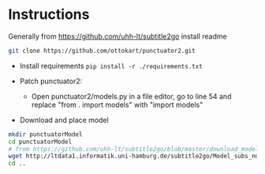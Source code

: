 # Instructions

Generally from https://github.com/uhh-lt/subtitle2go install readme

```bash
git clone https://github.com/ottokart/punctuator2.git
```

- Install requirements `pip install -r ./requirements.txt`
- Patch punctuator2:
  - Open punctuator2/models.py in a file editor, go to line 54 and replace "from . import models" with "import models"

- Download and place model

```bash
mkdir punctuatorModel
cd punctuatorModel
# from https://github.com/uhh-lt/subtitle2go/blob/master/download_models.sh
wget http://ltdata1.informatik.uni-hamburg.de/subtitle2go/Model_subs_norm1_filt_5M_tageschau_euparl_h256_lr0.02.pcl
cd ..
```